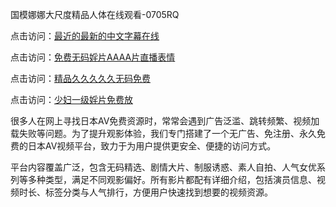 国模娜娜大尺度精品人体在线观看-0705RQ

点击访问：<a href="https://bsdf-5f5.pages.dev/">最近的最新的中文字幕在线</a>

点击访问：<a href="https://cfad.pages.dev/">免费无码婬片AAAA片直播表情</a>

点击访问：<a href="https://gfd-5xg.pages.dev/">精品久久久久久无码免费</a>

点击访问：<a href="https://fdhf-454.pages.dev/">少妇一级婬片免费放</a>

很多人在网上寻找日本AV免费资源时，常常会遇到广告泛滥、跳转频繁、视频加载失败等问题。为了提升观影体验，我们专门搭建了一个无广告、免注册、永久免费的日本AV视频平台，致力于为用户提供更安全、便捷的访问方式。

平台内容覆盖广泛，包含无码精选、剧情大片、制服诱惑、素人自拍、人气女优系列等多种类型，满足不同观影偏好。所有影片都配有详细介绍，包括演员信息、视频时长、标签分类与人气排行，方便用户快速找到想要的视频资源。

<span style="display:none;">[Canonical link](https://github.com/A20250705/So16 ）</span>
